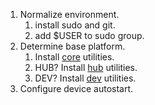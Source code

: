 1. Normalize environment.
    1. install sudo and git.
    2. add $USER to sudo group.
2. Determine base platform.
    1. Install [core](/CORE.md) utilities.
    2. HUB? Install [hub](/HUB.md) utilities.
    3. DEV? Install [dev](/DEV.md) utilities.
3. Configure device autostart.
